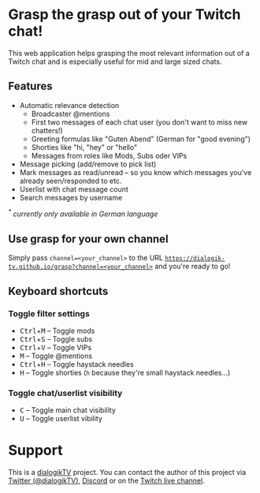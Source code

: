 # Grasp the grasp out of your Twitch chat!

This web application helps grasping the most relevant information out of a Twitch chat and is especially useful for mid and large sized chats.

## Features

* Automatic relevance detection
  * Broadcaster @mentions
  * First two messages of each chat user (you don't want to miss new chatters!)
  * Greeting formulas like "Guten Abend" (German for "good evening")
  * Shorties like "hi, "hey" or "hello"
  * Messages from roles like Mods, Subs oder VIPs
* Message picking (add/remove to pick list)
* Mark messages as read/unread – so you know which messages you've already seen/responded to etc.
* Userlist with chat message count
* Search messages by username

_<sup>*</sup> currently only available in German language_

## Use grasp for your own channel

Simply pass `channel=<your_channel>` to the URL [`https://dialogik-tv.github.io/grasp?channel=<your_channel>`](https://dialogik-tv.github.io/grasp?channel=<your_channel>) and you're ready to go!

## Keyboard shortcuts

### Toggle filter settings

* <kbd>Ctrl</kbd>+<kbd>M</kbd> – Toggle mods
* <kbd>Ctrl</kbd>+<kbd>S</kbd> – Toggle subs
* <kbd>Ctrl</kbd>+<kbd>V</kbd> – Toggle VIPs
* <kbd>M</kbd> – Toggle @mentions
* <kbd>Ctrl</kbd>+<kbd>H</kbd> – Toggle haystack needles
* <kbd>H</kbd> – Toggle shorties (`h` because they're small haystack needles...)

### Toggle chat/userlist visibility

* <kbd>C</kbd> – Toggle main chat visibility
* <kbd>U</kbd> – Toggle userlist vibility

# Support

This is a [dialogikTV](https://dialogik.tv) project. You can contact the author of this project via [Twitter (@dialogikTV)](https://twitter.com), [Discord](http://discord.dialogik.tv) or on the [Twitch live channel](https://www.twitch.tv/dialogikTV).